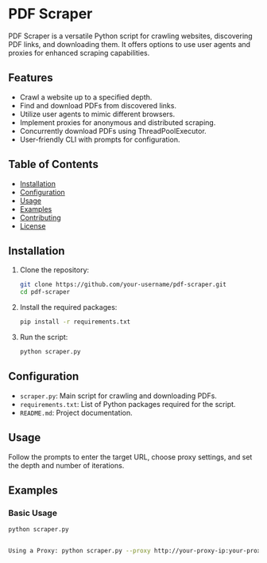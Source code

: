 # PDF Scraper



PDF Scraper is a versatile Python script for crawling websites, discovering PDF links, and downloading them. It offers options to use user agents and proxies for enhanced scraping capabilities.

## Features

- Crawl a website up to a specified depth.
- Find and download PDFs from discovered links.
- Utilize user agents to mimic different browsers.
- Implement proxies for anonymous and distributed scraping.
- Concurrently download PDFs using ThreadPoolExecutor.
- User-friendly CLI with prompts for configuration.

## Table of Contents

- [Installation](#installation)
- [Configuration](#configuration)
- [Usage](#usage)
- [Examples](#examples)
- [Contributing](#contributing)
- [License](#license)

## Installation

1. Clone the repository:

    ```bash
    git clone https://github.com/your-username/pdf-scraper.git
    cd pdf-scraper
    ```

2. Install the required packages:

    ```bash
    pip install -r requirements.txt
    ```

3. Run the script:

    ```bash
    python scraper.py
    ```

## Configuration

- `scraper.py`: Main script for crawling and downloading PDFs.
- `requirements.txt`: List of Python packages required for the script.
- `README.md`: Project documentation.

## Usage

Follow the prompts to enter the target URL, choose proxy settings, and set the depth and number of iterations.

## Examples

### Basic Usage

```bash
python scraper.py


Using a Proxy: python scraper.py --proxy http://your-proxy-ip:your-proxy-port
